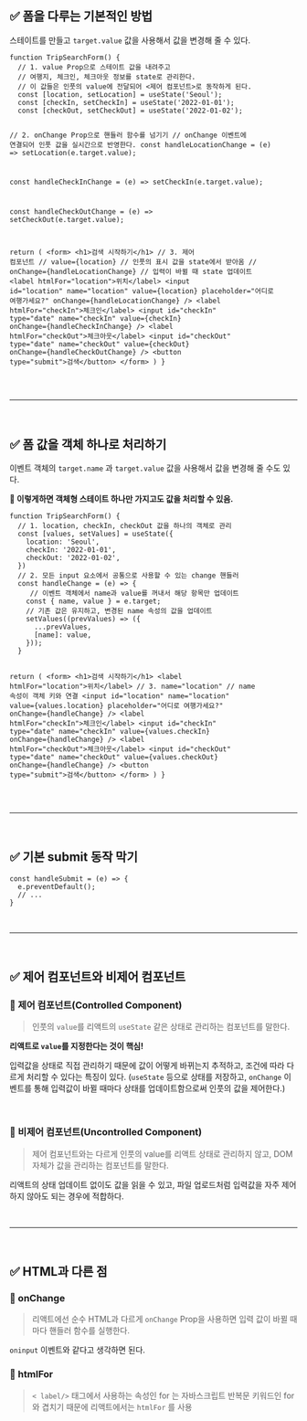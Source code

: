 <h2 id="✅-폼을-다루는-기본적인-방법">✅ 폼을 다루는 기본적인 방법</h2>
<p>스테이트를 만들고 <code>target.value</code> 값을 사용해서 값을 변경해 줄 수 있다.</p>
<pre><code class="language-jsx">function TripSearchForm() {
  // 1. value Prop으로 스테이트 값을 내려주고
  // 여행지, 체크인, 체크아웃 정보를 state로 관리한다.
  // 이 값들은 인풋의 value에 전달되어 &lt;제어 컴포넌트&gt;로 동작하게 된다.
  const [location, setLocation] = useState('Seoul');
  const [checkIn, setCheckIn] = useState('2022-01-01');
  const [checkOut, setCheckOut] = useState('2022-01-02');

  // 2. onChange Prop으로 핸들러 함수를 넘기기
  // onChange 이벤트에 연결되어 인풋 값을 실시간으로 반영한다.
  const handleLocationChange = (e) =&gt; setLocation(e.target.value);

  const handleCheckInChange = (e) =&gt; setCheckIn(e.target.value);

  const handleCheckOutChange = (e) =&gt; setCheckOut(e.target.value);

  return (
    &lt;form&gt;
      &lt;h1&gt;검색 시작하기&lt;/h1&gt;
    // 3. 제어 컴포넌트
    // value={location} // 인풋의 표시 값을 state에서 받아옴
    // onChange={handleLocationChange} // 입력이 바뀔 때 state 업데이트
      &lt;label htmlFor=&quot;location&quot;&gt;위치&lt;/label&gt;
      &lt;input id=&quot;location&quot; name=&quot;location&quot; value={location} placeholder=&quot;어디로 여행가세요?&quot; onChange={handleLocationChange} /&gt;
      &lt;label htmlFor=&quot;checkIn&quot;&gt;체크인&lt;/label&gt;
      &lt;input id=&quot;checkIn&quot; type=&quot;date&quot; name=&quot;checkIn&quot; value={checkIn} onChange={handleCheckInChange} /&gt;
      &lt;label htmlFor=&quot;checkOut&quot;&gt;체크아웃&lt;/label&gt;
      &lt;input id=&quot;checkOut&quot; type=&quot;date&quot; name=&quot;checkOut&quot; value={checkOut} onChange={handleCheckOutChange} /&gt;
      &lt;button type=&quot;submit&quot;&gt;검색&lt;/button&gt;
    &lt;/form&gt;
  )
}</code></pre>
<br />

<hr />
<br />

<h2 id="✅-폼-값을-객체-하나로-처리하기">✅ 폼 값을 객체 하나로 처리하기</h2>
<p>이벤트 객체의 <code>target.name</code> 과 <code>target.value</code> 값을 사용해서 값을 변경해 줄 수도 있다.</p>
<p><strong>🌠 이렇게하면 객체형 스테이트 하나만 가지고도 값을 처리할 수 있음.</strong></p>
<pre><code class="language-jsx">function TripSearchForm() {
  // 1. location, checkIn, checkOut 값을 하나의 객체로 관리
  const [values, setValues] = useState({
    location: 'Seoul',
    checkIn: '2022-01-01',
    checkOut: '2022-01-02',
  })
  // 2. 모든 input 요소에서 공통으로 사용할 수 있는 change 핸들러
  const handleChange = (e) =&gt; {
     // 이벤트 객체에서 name과 value를 꺼내서 해당 항목만 업데이트
    const { name, value } = e.target;
    // 기존 값은 유지하고, 변경된 name 속성의 값을 업데이트
    setValues((prevValues) =&gt; ({
      ...prevValues,
      [name]: value,
    }));
  }

  return (
    &lt;form&gt;
      &lt;h1&gt;검색 시작하기&lt;/h1&gt;
      &lt;label htmlFor=&quot;location&quot;&gt;위치&lt;/label&gt;
      // 3. name=&quot;location&quot; // name 속성이 객체 키와 연결
      &lt;input id=&quot;location&quot; name=&quot;location&quot; value={values.location} placeholder=&quot;어디로 여행가세요?&quot; onChange={handleChange} /&gt;
      &lt;label htmlFor=&quot;checkIn&quot;&gt;체크인&lt;/label&gt;
      &lt;input id=&quot;checkIn&quot; type=&quot;date&quot; name=&quot;checkIn&quot; value={values.checkIn} onChange={handleChange} /&gt;
      &lt;label htmlFor=&quot;checkOut&quot;&gt;체크아웃&lt;/label&gt;
      &lt;input id=&quot;checkOut&quot; type=&quot;date&quot; name=&quot;checkOut&quot; value={values.checkOut} onChange={handleChange} /&gt;
      &lt;button type=&quot;submit&quot;&gt;검색&lt;/button&gt;
    &lt;/form&gt;
  )
}</code></pre>
<br />

<hr />
<br />

<h2 id="✅-기본-submit-동작-막기">✅ 기본 submit 동작 막기</h2>
<pre><code class="language-jsx">const handleSubmit = (e) =&gt; {
  e.preventDefault();
  // ...
}</code></pre>
<br />

<hr />
<br />

<h2 id="✅-제어-컴포넌트와-비제어-컴포넌트">✅ 제어 컴포넌트와 비제어 컴포넌트</h2>
<h3 id="📄-제어-컴포넌트controlled-component">📄 제어 컴포넌트(Controlled Component)</h3>
<blockquote>
<p>인풋의 <code>value</code>를 리액트의 <code>useState</code> 같은 상태로 관리하는 컴포넌트를 말한다.</p>
</blockquote>
<p><strong>리액트로 <code>value</code>를 지정한다는 것이 핵심!</strong></p>
<p>입력값을 상태로 직접 관리하기 때문에 값이 어떻게 바뀌는지 추적하고, 조건에 따라 다르게 처리할 수 있다는 특징이 있다.
(<code>useState</code> 등으로 상태를 저장하고, <code>onChange</code> 이벤트를 통해 입력값이 바뀔 때마다 상태를 업데이트함으로써 인풋의 값을 제어한다.)</p>
<br />

<h3 id="📄-비제어-컴포넌트uncontrolled-component">📄 비제어 컴포넌트(Uncontrolled Component)</h3>
<blockquote>
<p>제어 컴포넌트와는 다르게 인풋의 value를 리액트 상태로 관리하지 않고, DOM 자체가 값을 관리하는 컴포넌트를 말한다.</p>
</blockquote>
<p>리액트의 상태 업데이트 없이도 값을 읽을 수 있고, 파일 업로드처럼 입력값을 자주 제어하지 않아도 되는 경우에 적합하다.</p>
<br />

<hr />
<br />

<h2 id="✅-html과-다른-점">✅ HTML과 다른 점</h2>
<h3 id="📄-onchange">📄 onChange</h3>
<blockquote>
<p>리액트에선 순수 HTML과 다르게 <code>onChange</code> Prop을 사용하면 입력 값이 바뀔 때마다 핸들러 함수를 실행한다.</p>
</blockquote>
<p> <code>oninput</code> 이벤트와 같다고 생각하면 된다.</p>
<h3 id="📄-htmlfor">📄 htmlFor</h3>
<blockquote>
<p><code>< label/></code> 태그에서 사용하는 속성인 for 는 자바스크립트 반복문 키워드인 for 와 겹치기 때문에 리액트에서는 <code>htmlFor</code> 를 사용</p>
</blockquote>